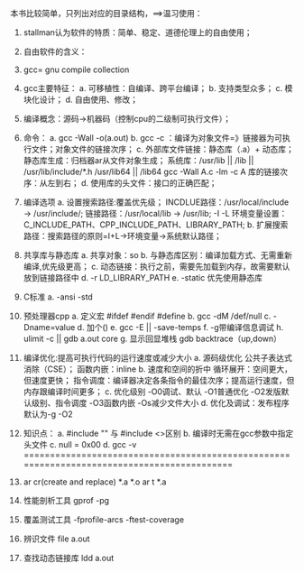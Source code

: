 本书比较简单，只列出对应的目录结构，==>温习使用：

1. stallman认为软件的特质：简单、稳定、道德伦理上的自由使用；
2. 自由软件的含义：
3. gcc= gnu compile collection
4. gcc主要特征：
	a. 可移植性：自编译、跨平台编译；
	b. 支持类型众多；
	c. 模块化设计；
	d. 自由使用、修改；
5. 编译概念：源码->机器码（控制cpu的二级制可执行文件）；
6. 命令：
	a. gcc -Wall -o(a.out)
	b. gcc -c ：编译为对象文件=》链接器为可执行文件；对象文件的链接次序；
	c. 外部库文件链接：静态库（.a）+ 动态库；
	   静态库生成：归档器ar从文件对象生成；
	   系统库：/usr/lib || /lib || /usr/lib/include/*.h /usr/lib64 || /lib64
	   gcc -Wall A.c -lm -c A
	   库的链接次序：从左到右；
	d. 使用库的头文件：接口的正确匹配；

7. 编译选项
	a. 设置搜索路径:覆盖优先级；
		INCDLUE路径：/usr/local/include -> /usr/include/;
		链接路径：/usr/local/lib -> /usr/lib;
		-I -L
		环境变量设置：C_INCLUDE_PATH、CPP_INCLUDE_PATH、LIBRARY_PATH;
	b. 扩展搜索路径：搜索路径的原则=I+L->环境变量->系统默认路径；
8. 共享库与静态库
	a. 共享对象：so
	b. 与静态库区别：编译加载方式、无需重新编译,优先级更高；
	c. 动态链接：执行之前，需要先加载到内存，故需要默认放到链接路径中
	d. -r LD_LIBRARY_PATH
	e. -static 优先使用静态库
9. C标准
	a. -ansi -std
10. 预处理器cpp
	a. 定义宏 #ifdef #endif #define 
	b. gcc -dM /def/null 
	c. -Dname=value
	d. 加个()
	e. gcc -E || -save-temps
	f. -g带编译信息调试
	h. ulimit -c || gdb a.out core 
	g. 显示回显堆栈 gdb backtrace（up,down）
11. 编译优化:提高可执行代码的运行速度或减少大小
	a. 源码级优化
		公共子表达式消除（CSE）；
		函数内嵌：inline
	b. 速度和空间的折中
		循环展开：空间更大，但速度更快；
		指令调度：编译器决定各条指令的最佳次序；提高运行速度，但内存跟编译时间更多；
	c. 优化级别
		-O0调试、默认 -O1普通优化 -O2发版默认级别、指令调度 -O3函数内嵌 -Os减少文件大小
	d. 优化及调试：发布程序默认为-g -O2

9. 知识点：
	a. #include "" 与 #include <>区别
	b. 编译时无需在gcc参数中指定头文件
	c. null = 0x00
	d. gcc -v
===========================================================================================
1. ar cr(create and replace) *.a *.o
   ar t *.a
2. 性能剖析工具 gprof
   -pg
3. 覆盖测试工具
   -fprofile-arcs -ftest-coverage
4. 辨识文件 file a.out
5. 查找动态链接库 ldd a.out